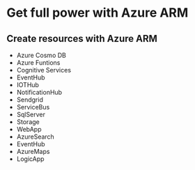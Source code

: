 <h1>Get full power with Azure ARM</h1>

<h2>Create resources with Azure ARM</h2>
<ul>
  <li>Azure Cosmo DB</li>
  <li>Azure Funtions</li>
  <li>Cognitive Services</li>
                  <li>EventHub</li>
    <li>IOTHub</li>
            <li>NotificationHub</li>
      <li>Sendgrid</li>
                      <li>ServiceBus</li>
        <li>SqlServer</li>
        <li>Storage</li>
        <li>WebApp</li>
        <li>AzureSearch</li>
                <li>EventHub</li>
                <li>AzureMaps</li>
<li>LogicApp</li>

</ul>